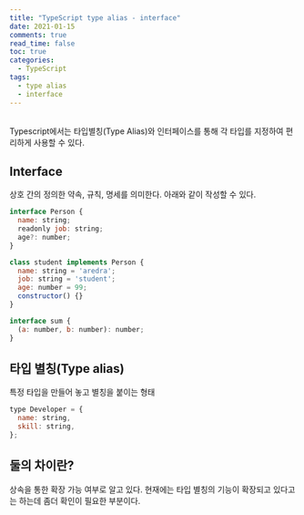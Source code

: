 ```yaml
---
title: "TypeScript type alias - interface"
date: 2021-01-15
comments: true
read_time: false
toc: true
categories:
  - TypeScript
tags:
  - type alias
  - interface
---
```


<br>
Typescript에서는 타입별칭(Type Alias)와 인터페이스를 통해 각 타입를 지정하여 편리하게 사용할 수 있다.

## Interface

상호 간의 정의한 약속, 규칙, 명세를 의미한다. 아래와 같이 작성할 수 있다.

```js
interface Person {
  name: string;
  readonly job: string;
  age?: number;
}

class student implements Person {
  name: string = 'aredra';
  job: string = 'student';
  age: number = 99;
  constructor() {}
}

interface sum {
  (a: number, b: number): number;
}
```

## 타입 별칭(Type alias)

특정 타입을 만들어 놓고 별칭을 붙이는 형태

```js
type Developer = {
  name: string,
  skill: string,
};
```

## 둘의 차이란?

상속을 통한 확장 가능 여부로 알고 있다. 현재에는 타입 별칭의 기능이 확장되고 있다고는 하는데 좀더 확인이 필요한 부분이다.

